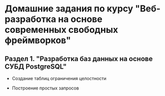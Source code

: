 # Домашние задания по курсу "Веб-разработка на основе современных свободных фреймворков"

## Раздел 1. "Разработка баз данных на основе СУБД PostgreSQL"

- Создание таблиц ограничения целостности

- Построение простых запросов 
